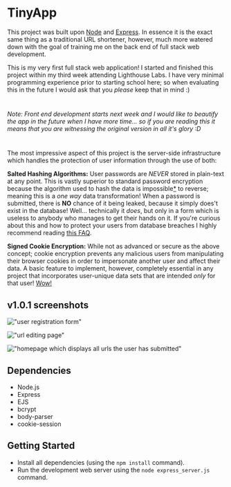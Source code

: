 # TinyApp

This project was built upon [Node](https://nodejs.org/en/) and [Express](https://expressjs.com/). In essence it is the exact same thing as a traditional URL shortener, however, much more watered down with the goal of training me on the back end of full stack web development.

This is my very first full stack web application! I started and finished this project within my third week attending Lighthouse Labs. I have very minimal programming experience prior to starting school here; so when evaluating this in the future I would ask that you *please* keep that in mind :) 
#

###### Note: Front end development starts next week and I would like to beautify the app in the future when I have more time... so if you are reading this it means that you are witnessing the original version in all it's glory :D
#

The most impressive aspect of this project is the server-side infrastructure which handles the protection of user information through the use of both:

**Salted Hashing Algorithms:** User passwords are *NEVER* stored in plain-text at any point. This is vastly superior to standard password encryption because the algorithm used to hash the data is impossible[*](https://plaintextoffenders.com/faq/devs) to reverse; meaning this is a *one way* data transformation! When a password is submitted, there is **NO** chance of it being leaked, because it simply does't exist in the database! Well... technically it *does*, but only in a form which is useless to anybody who manages to get their hands on it. If you're curious about this and how to protect your users from database breaches I highly recommend reading [this FAQ](https://plaintextoffenders.com/faq/devs).

**Signed Cookie Encryption:** While not as advanced or secure as the above concept; cookie encryption prevents any malicious users from manipulating their browser cookies in order to impersonate another user and affect their data. A basic feature to implement, however, completely essential in any project that incorporates user-unique data sets that are intended *only* for that user! [Wow!](https://www.youtube.com/watch?v=t8WaRX-sHTQ)


## v1.0.1 screenshots

!["user registration form"](https://github.com/WigglyDonnie/tinyapp/blob/master/docs/registration-form.png?raw=true)

!["url editing page"](https://github.com/WigglyDonnie/tinyapp/blob/master/docs/url-edit.png?raw=true)

!["homepage which displays all urls the user has submitted"](https://github.com/WigglyDonnie/tinyapp/blob/master/docs/urls-homepage.png?raw=true)

## Dependencies

- Node.js
- Express
- EJS
- bcrypt
- body-parser
- cookie-session

## Getting Started

- Install all dependencies (using the `npm install` command).
- Run the development web server using the `node express_server.js` command.
